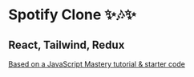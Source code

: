 # Spotify Clone ✨🎶✨

## React, Tailwind, Redux

[Based on a JavaScript Mastery tutorial & starter code](https://www.youtube.com/watch?v=I1cpb0tYV74&list=PL6QREj8te1P6wX9m5KnicnDVEucbOPsqR&index=3)